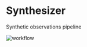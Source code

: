 # Synthesizer

Synthetic observations pipeline

![workflow](https://github.com/flaresimulations/synthesizer/actions/workflows/python-app.yml/badge.svg)


